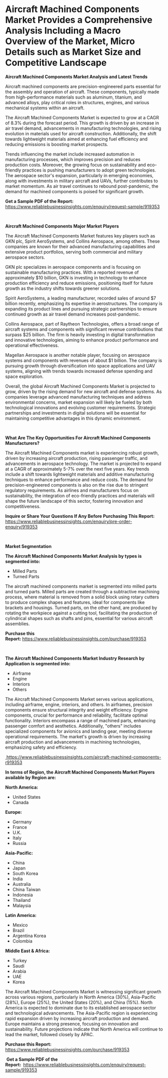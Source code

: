 <p><h1>Aircraft Machined Components Market Provides a Comprehensive Analysis Including a Macro Overview of the Market, Micro Details such as Market Size and Competitive Landscape</h1></p><p><strong>Aircraft Machined Components Market Analysis and Latest Trends</strong></p>
<p><p>Aircraft machined components are precision-engineered parts essential for the assembly and operation of aircraft. These components, typically made from high-performance materials such as aluminum, titanium, and advanced alloys, play critical roles in structures, engines, and various mechanical systems within an aircraft.</p><p>The Aircraft Machined Components Market is expected to grow at a CAGR of 8.3% during the forecast period. This growth is driven by an increase in air travel demand, advancements in manufacturing technologies, and rising evolution in materials used for aircraft construction. Additionally, the shift towards lightweight materials aimed at enhancing fuel efficiency and reducing emissions is boosting market prospects.</p><p>Trends influencing the market include increased automation in manufacturing processes, which improves precision and reduces production costs. Moreover, the growing focus on sustainability and eco-friendly practices is pushing manufacturers to adopt green technologies. The aerospace sector's expansion, particularly in emerging economies, along with investments in military aircraft and UAVs, further contributes to market momentum. As air travel continues to rebound post-pandemic, the demand for machined components is poised for significant growth.</p></p>
<p><strong>Get a Sample PDF of the Report:&nbsp;</strong> <a href="https://www.reliablebusinessinsights.com/enquiry/request-sample/919353?utm_campaign=2265&utm_medium=2&utm_source=Github&utm_content=ia&utm_term=18042025&utm_id=aircraft-machined-components">https://www.reliablebusinessinsights.com/enquiry/request-sample/919353</a></p>
<p>&nbsp;</p>
<p><strong>Aircraft Machined Components Major Market Players</strong></p>
<p><p>The Aircraft Machined Components Market features key players such as GKN plc, Spirit AeroSystems, and Collins Aerospace, among others. These companies are known for their advanced manufacturing capabilities and extensive product portfolios, serving both commercial and military aerospace sectors.</p><p>GKN plc specializes in aerospace components and is focusing on sustainable manufacturing practices. With a reported revenue of approximately $10 billion, GKN is investing in technology to enhance production efficiency and reduce emissions, positioning itself for future growth as the industry shifts towards greener solutions.</p><p>Spirit AeroSystems, a leading manufacturer, recorded sales of around $7 billion recently, emphasizing its expertise in aerostructures. The company is expanding its product lines and pursuing strategic partnerships to ensure continued growth as air travel demand increases post-pandemic.</p><p>Collins Aerospace, part of Raytheon Technologies, offers a broad range of aircraft systems and components with significant revenue contributions that surpass $25 billion. The firm is heavily investing in digital transformation and innovative technologies, aiming to enhance product performance and operational effectiveness.</p><p>Magellan Aerospace is another notable player, focusing on aerospace systems and components with revenues of about $1 billion. The company is pursuing growth through diversification into space applications and UAV systems, aligning with trends towards increased defense spending and space exploration.</p><p>Overall, the global Aircraft Machined Components Market is projected to grow, driven by the rising demand for new aircraft and defense systems. As companies leverage advanced manufacturing techniques and address environmental concerns, market expansion will likely be fueled by both technological innovations and evolving customer requirements. Strategic partnerships and investments in digital solutions will be essential for maintaining competitive advantages in this dynamic environment.</p></p>
<p>&nbsp;</p>
<p><strong>What Are The Key Opportunities For Aircraft Machined Components Manufacturers?</strong></p>
<p><p>The Aircraft Machined Components market is experiencing robust growth, driven by increasing aircraft production, rising passenger traffic, and advancements in aerospace technology. The market is projected to expand at a CAGR of approximately 5-7% over the next five years. Key trends include a shift towards lightweight materials and additive manufacturing techniques to enhance performance and reduce costs. The demand for precision-engineered components is also on the rise due to stringent regulatory requirements. As airlines and manufacturers focus on sustainability, the integration of eco-friendly practices and materials will shape the future landscape of this sector, fostering innovation and competitiveness.</p></p>
<p><strong>Inquire or Share Your Questions If Any Before Purchasing This Report:</strong> <a href="https://www.reliablebusinessinsights.com/enquiry/pre-order-enquiry/919353?utm_campaign=2265&utm_medium=2&utm_source=Github&utm_content=ia&utm_term=18042025&utm_id=aircraft-machined-components">https://www.reliablebusinessinsights.com/enquiry/pre-order-enquiry/919353</a></p>
<p>&nbsp;</p>
<p><strong>Market Segmentation</strong></p>
<p><strong>The Aircraft Machined Components Market Analysis by types is segmented into:</strong></p>
<p><ul><li>Milled Parts</li><li>Turned Parts</li></ul></p>
<p><p>The aircraft machined components market is segmented into milled parts and turned parts. Milled parts are created through a subtractive machining process, where material is removed from a solid block using rotary cutters to produce complex shapes and features, ideal for components like brackets and housings. Turned parts, on the other hand, are produced by rotating the workpiece against a cutting tool, facilitating the production of cylindrical shapes such as shafts and pins, essential for various aircraft assemblies.</p></p>
<p><strong>Purchase this Report:&nbsp;</strong><a href="https://www.reliablebusinessinsights.com/purchase/919353?utm_campaign=2265&utm_medium=2&utm_source=Github&utm_content=ia&utm_term=18042025&utm_id=aircraft-machined-components">https://www.reliablebusinessinsights.com/purchase/919353</a></p>
<p>&nbsp;</p>
<p><strong>The Aircraft Machined Components Market Industry Research by Application is segmented into:</strong></p>
<p><ul><li>Airframe</li><li>Engine</li><li>Interiors</li><li>Others</li></ul></p>
<p><p>The Aircraft Machined Components Market serves various applications, including airframe, engine, interiors, and others. In airframes, precision components ensure structural integrity and weight efficiency. Engine components, crucial for performance and reliability, facilitate optimal functionality. Interiors encompass a range of machined parts, enhancing passenger comfort and aesthetics. Additionally, "others" includes specialized components for avionics and landing gear, meeting diverse operational requirements. The market's growth is driven by increasing aircraft production and advancements in machining technologies, emphasizing safety and efficiency.</p></p>
<p><a href="https://www.reliablebusinessinsights.com/aircraft-machined-components-r919353?utm_campaign=2265&utm_medium=2&utm_source=Github&utm_content=ia&utm_term=18042025&utm_id=aircraft-machined-components">&nbsp;https://www.reliablebusinessinsights.com/aircraft-machined-components-r919353</a></p>
<p><strong>In terms of Region, the Aircraft Machined Components Market Players available by Region are:</strong></p>
<p>
    <p> <strong> North America: </strong>
        <ul>
            <li>United States</li>
            <li>Canada</li>
        </ul>
        </p> 
    <p> <strong> Europe: </strong>
        <ul>
            <li>Germany</li>
            <li>France</li>
            <li>U.K.</li>
            <li>Italy</li>
            <li>Russia</li>
        </ul>
        </p> 
    <p> <strong> Asia-Pacific: </strong>
        <ul>
            <li>China</li>
            <li>Japan</li>
            <li>South Korea</li>
            <li>India</li>
            <li>Australia</li>
            <li>China Taiwan</li>
            <li>Indonesia</li>
            <li>Thailand</li>
            <li>Malaysia</li>
        </ul>
        </p> 
    <p> <strong> Latin America: </strong>
        <ul>
            <li>Mexico</li>
            <li>Brazil</li>
            <li>Argentina Korea</li>
            <li>Colombia</li>
        </ul>
        </p> 
    <p> <strong> Middle East & Africa: </strong>
        <ul>
            <li>Turkey</li>
            <li>Saudi</li>
            <li>Arabia</li>
            <li>UAE</li>
            <li>Korea</li>
        </ul>
    </p>
    </p>
<p><p>The Aircraft Machined Components Market is witnessing significant growth across various regions, particularly in North America (30%), Asia-Pacific (28%), Europe (25%), the United States (20%), and China (15%). North America is expected to dominate due to its established aerospace sector and technological advancements. The Asia-Pacific region is experiencing rapid expansion driven by increasing aircraft production and demand. Europe maintains a strong presence, focusing on innovation and sustainability. Future projections indicate that North America will continue to lead the market, followed closely by APAC.</p></p>
<p><strong>Purchase this Report: </strong><a href="https://www.reliablebusinessinsights.com/purchase/919353?utm_campaign=2265&utm_medium=2&utm_source=Github&utm_content=ia&utm_term=18042025&utm_id=aircraft-machined-components">https://www.reliablebusinessinsights.com/purchase/919353</a></p>
<p>&nbsp;<strong>Get a Sample PDF of the Report:&nbsp;&nbsp;</strong><a href="https://www.reliablebusinessinsights.com/enquiry/request-sample/919353?utm_campaign=2265&utm_medium=2&utm_source=Github&utm_content=ia&utm_term=18042025&utm_id=aircraft-machined-components">https://www.reliablebusinessinsights.com/enquiry/request-sample/919353</a></p>
<p><strong></strong></p>
<p><p></p><p></p><p></p></p>